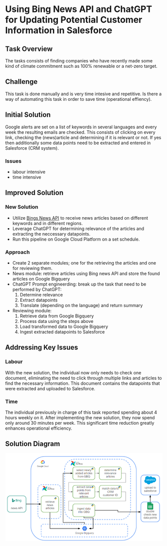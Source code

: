 # Using Bing News API and ChatGPT for Updating Potential Customer Information in Salesforce 
<!-- Automating Marketing Task / Operational efficiency -->

##  Task Overview
The tasks consists of finding companies who have recently made some kind of climate commitment such as  100% renewable or a net-zero target.

## Challenge
This task is done manually and is very time intesive and repetitive. Is there a way of automating this task in order to save time (operational effiency).

## Initial Solution
Google alerts are set on a list of keywords in several languages and every week the resulting emails are checked. This consists of clicking on every link, checking the (news)article and determining if it is relevant or not. If yes then additionally some data points need to be extracted and entered in Salesforce (CRM system). 

### Issues
- labour intensive
- time intensive

## Improved Solution
### New Solution
- Utilize [Bings News API](https://azuremarketplace.microsoft.com/en-us/marketplace/apps/microsoft.bingsearch?tab=overview) to receive news articles based on different keywords and in different regions.
- Leverage ChatGPT for determining relevance of the articles and extracting the neccessary datapoints. 
- Run this pipeline on Google Cloud Platform on a set schedule. 

### Approach

- Create 2 separate modules; one for the retrieving the articles and one for reviewing them. 
- News module: retrieve articles using Bing news API and store the found articles on Google Bigquery
- ChatGPT Prompt engineerding: break up the task that need to be performed by ChatGPT: 
    1. Determine relevance 
    2. Extract datapoints
    3. Translate (depending on the language) and return summary
- Reviewing module: 
    1. Retrieve data from Google Bigquery
    2. Process data using the steps above
    3. Load transformed data to Google Bigquery
    4. Ingest extracted datapoints to Salesforce 

## Addressing Key Issues

### Labour
With the new solution, the individual now only needs to check one document, eliminating the need to click through multiple links and articles to find the necessary information. This document contains the datapoints that were extracted and uploaded to Salesforce.

### Time
The individual previously in charge of this task reported spending about 4 hours weekly on it. After implementing the new solution, they now spend only around 30 minutes per week. This significant time reduction greatly enhances operational efficiency.

## Solution Diagram
![News Data ](..\images\news_diagram.png)

<!-- 100% privacy-first analytics -->
<script async defer src="https://scripts.simpleanalyticscdn.com/latest.js"></script>
<noscript><img src="https://queue.simpleanalyticscdn.com/noscript.gif" alt="" referrerpolicy="no-referrer-when-downgrade" /></noscript>